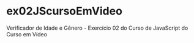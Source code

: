 # ex02JScursoEmVideo
Verificador de Idade e Gênero - Exercício 02 do Curso de JavaScript do Curso em Vídeo
